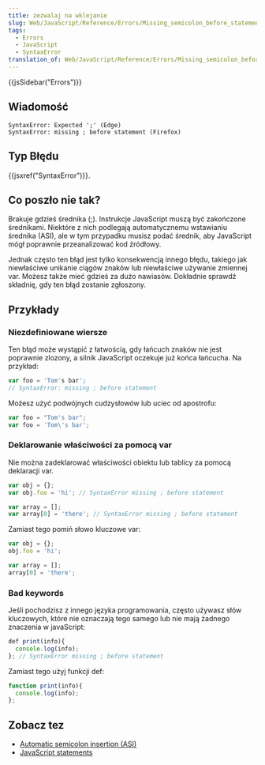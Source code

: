 ```yaml
---
title: zezwalaj na wklejanie
slug: Web/JavaScript/Reference/Errors/Missing_semicolon_before_statement
tags:
  - Errors
  - JavaScript
  - SyntaxError
translation_of: Web/JavaScript/Reference/Errors/Missing_semicolon_before_statement
---
```

{{jsSidebar("Errors")}}

## Wiadomość

    SyntaxError: Expected ';' (Edge)
    SyntaxError: missing ; before statement (Firefox)

## Typ Błędu

{{jsxref("SyntaxError")}}.

## Co poszło nie tak?

Brakuje gdzieś średnika (;). Instrukcje JavaScript muszą być zakończone średnikami. Niektóre z nich podlegają automatycznemu wstawianiu średnika (ASI), ale w tym przypadku musisz podać średnik, aby JavaScript mógł poprawnie przeanalizować kod źródłowy.

Jednak często ten błąd jest tylko konsekwencją innego błędu, takiego jak niewłaściwe unikanie ciągów znaków lub niewłaściwe używanie zmiennej var. Możesz także mieć gdzieś za dużo nawiasów. Dokładnie sprawdź składnię, gdy ten błąd zostanie zgłoszony.

## Przykłady

### Niezdefiniowane wiersze

Ten błąd może wystąpić z łatwością, gdy łańcuch znaków nie jest poprawnie zlozony, a silnik JavaScript oczekuje już końca łańcucha. Na przykład:

```js example-bad
var foo = 'Tom's bar';
// SyntaxError: missing ; before statement
```

Możesz użyć podwójnych cudzysłowów lub uciec od apostrofu:

```js example-good
var foo = "Tom's bar";
var foo = 'Tom\'s bar';
```

### Deklarowanie właściwości za pomocą var

Nie można zadeklarować właściwości obiektu lub tablicy za pomocą deklaracji var.

```js example-bad
var obj = {};
var obj.foo = 'hi'; // SyntaxError missing ; before statement

var array = [];
var array[0] = 'there'; // SyntaxError missing ; before statement
```

Zamiast tego pomiń słowo kluczowe var:

```js example-good
var obj = {};
obj.foo = 'hi';

var array = [];
array[0] = 'there';
```

### Bad keywords

Jeśli pochodzisz z innego języka programowania, często używasz słów kluczowych, które nie oznaczają tego samego lub nie mają żadnego znaczenia w javaScript:

```js example-bad
def print(info){
  console.log(info);
}; // SyntaxError missing ; before statement
```

Zamiast tego użyj funkcji def:

```js example-good
function print(info){
  console.log(info);
};
```

## Zobacz tez

- [Automatic semicolon insertion (ASI)](/pl/docs/Web/JavaScript/Reference/Lexical_grammar#Automatic_semicolon_insertion)
- [JavaScript statements](/pl/docs/Web/JavaScript/Reference/Statements)
